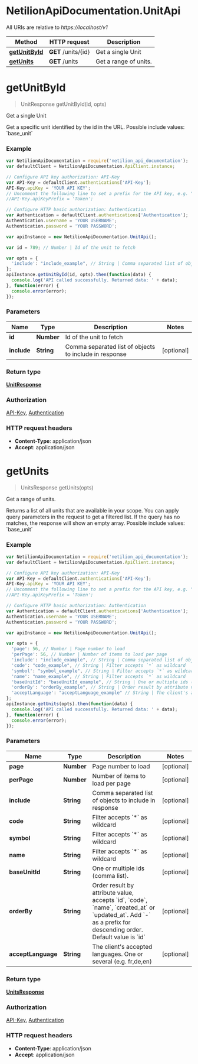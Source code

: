 # NetilionApiDocumentation.UnitApi

All URIs are relative to *https://localhost/v1*

Method | HTTP request | Description
------------- | ------------- | -------------
[**getUnitById**](UnitApi.md#getUnitById) | **GET** /units/{id} | Get a single Unit
[**getUnits**](UnitApi.md#getUnits) | **GET** /units | Get a range of units.


<a name="getUnitById"></a>
# **getUnitById**
> UnitResponse getUnitById(id, opts)

Get a single Unit

Get a specific unit identified by the id in the URL. Possible include values: &#x60;base_unit&#x60;

### Example
```javascript
var NetilionApiDocumentation = require('netilion_api_documentation');
var defaultClient = NetilionApiDocumentation.ApiClient.instance;

// Configure API key authorization: API-Key
var API-Key = defaultClient.authentications['API-Key'];
API-Key.apiKey = 'YOUR API KEY';
// Uncomment the following line to set a prefix for the API key, e.g. "Token" (defaults to null)
//API-Key.apiKeyPrefix = 'Token';

// Configure HTTP basic authorization: Authentication
var Authentication = defaultClient.authentications['Authentication'];
Authentication.username = 'YOUR USERNAME';
Authentication.password = 'YOUR PASSWORD';

var apiInstance = new NetilionApiDocumentation.UnitApi();

var id = 789; // Number | Id of the unit to fetch

var opts = { 
  'include': "include_example", // String | Comma separated list of objects to include in response
};
apiInstance.getUnitById(id, opts).then(function(data) {
  console.log('API called successfully. Returned data: ' + data);
}, function(error) {
  console.error(error);
});

```

### Parameters

Name | Type | Description  | Notes
------------- | ------------- | ------------- | -------------
 **id** | **Number**| Id of the unit to fetch | 
 **include** | **String**| Comma separated list of objects to include in response | [optional] 

### Return type

[**UnitResponse**](UnitResponse.md)

### Authorization

[API-Key](../README.md#API-Key), [Authentication](../README.md#Authentication)

### HTTP request headers

 - **Content-Type**: application/json
 - **Accept**: application/json

<a name="getUnits"></a>
# **getUnits**
> UnitsResponse getUnits(opts)

Get a range of units.

Returns a list of all units that are available in your scope. You can apply query parameters in the request to get a filtered list. If the query has no matches, the response will show an empty array. Possible include values: &#x60;base_unit&#x60;

### Example
```javascript
var NetilionApiDocumentation = require('netilion_api_documentation');
var defaultClient = NetilionApiDocumentation.ApiClient.instance;

// Configure API key authorization: API-Key
var API-Key = defaultClient.authentications['API-Key'];
API-Key.apiKey = 'YOUR API KEY';
// Uncomment the following line to set a prefix for the API key, e.g. "Token" (defaults to null)
//API-Key.apiKeyPrefix = 'Token';

// Configure HTTP basic authorization: Authentication
var Authentication = defaultClient.authentications['Authentication'];
Authentication.username = 'YOUR USERNAME';
Authentication.password = 'YOUR PASSWORD';

var apiInstance = new NetilionApiDocumentation.UnitApi();

var opts = { 
  'page': 56, // Number | Page number to load
  'perPage': 56, // Number | Number of items to load per page
  'include': "include_example", // String | Comma separated list of objects to include in response
  'code': "code_example", // String | Filter accepts `*` as wildcard
  'symbol': "symbol_example", // String | Filter accepts `*` as wildcard
  'name': "name_example", // String | Filter accepts `*` as wildcard
  'baseUnitId': "baseUnitId_example", // String | One or multiple ids (comma list).
  'orderBy': "orderBy_example", // String | Order result by attribute value, accepts `id`, `code`, `name`, `created_at` or `updated_at`. Add `-` as a prefix for descending order. Default value is `id`
  'acceptLanguage': "acceptLanguage_example" // String | The client's accepted languages. One or several (e.g. fr,de,en)
};
apiInstance.getUnits(opts).then(function(data) {
  console.log('API called successfully. Returned data: ' + data);
}, function(error) {
  console.error(error);
});

```

### Parameters

Name | Type | Description  | Notes
------------- | ------------- | ------------- | -------------
 **page** | **Number**| Page number to load | [optional] 
 **perPage** | **Number**| Number of items to load per page | [optional] 
 **include** | **String**| Comma separated list of objects to include in response | [optional] 
 **code** | **String**| Filter accepts &#x60;*&#x60; as wildcard | [optional] 
 **symbol** | **String**| Filter accepts &#x60;*&#x60; as wildcard | [optional] 
 **name** | **String**| Filter accepts &#x60;*&#x60; as wildcard | [optional] 
 **baseUnitId** | **String**| One or multiple ids (comma list). | [optional] 
 **orderBy** | **String**| Order result by attribute value, accepts &#x60;id&#x60;, &#x60;code&#x60;, &#x60;name&#x60;, &#x60;created_at&#x60; or &#x60;updated_at&#x60;. Add &#x60;-&#x60; as a prefix for descending order. Default value is &#x60;id&#x60; | [optional] 
 **acceptLanguage** | **String**| The client&#39;s accepted languages. One or several (e.g. fr,de,en) | [optional] 

### Return type

[**UnitsResponse**](UnitsResponse.md)

### Authorization

[API-Key](../README.md#API-Key), [Authentication](../README.md#Authentication)

### HTTP request headers

 - **Content-Type**: application/json
 - **Accept**: application/json

